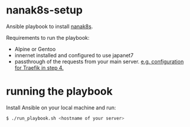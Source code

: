 # nanak8s-setup

Ansible playbook to install [nanak8s](https://github.com/Japan7/nanak8s).

Requirements to run the playbook:
- Alpine or Gentoo
- innernet installed and configured to use japanet7
- passthrough of the requests from your main server. [e.g. configuration for Traefik in step 4.](https://github.com/Japan7/nanak8s#steps)

# running the playbook

Install Ansible on your local machine and run:

```sh
$ ./run_playbook.sh <hostname of your server>
```
